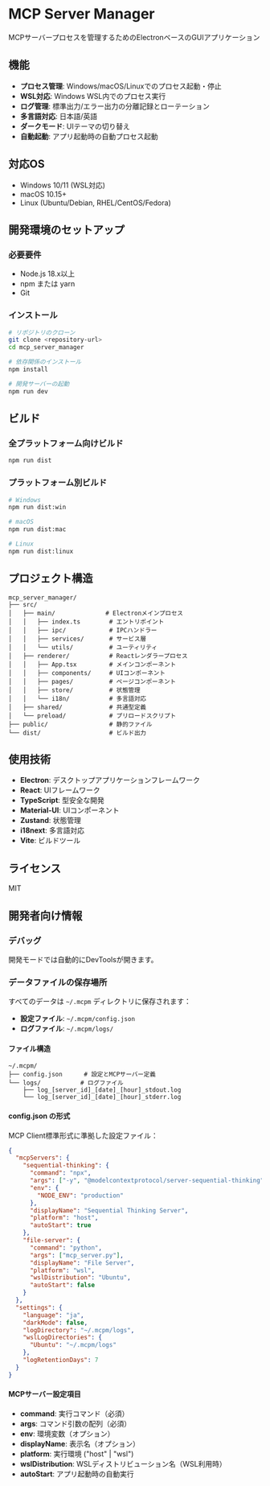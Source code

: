 # MCP Server Manager

MCPサーバープロセスを管理するためのElectronベースのGUIアプリケーション

## 機能

- **プロセス管理**: Windows/macOS/Linuxでのプロセス起動・停止
- **WSL対応**: Windows WSL内でのプロセス実行
- **ログ管理**: 標準出力/エラー出力の分離記録とローテーション
- **多言語対応**: 日本語/英語
- **ダークモード**: UIテーマの切り替え
- **自動起動**: アプリ起動時の自動プロセス起動

## 対応OS

- Windows 10/11 (WSL対応)
- macOS 10.15+
- Linux (Ubuntu/Debian, RHEL/CentOS/Fedora)

## 開発環境のセットアップ

### 必要要件

- Node.js 18.x以上
- npm または yarn
- Git

### インストール

```bash
# リポジトリのクローン
git clone <repository-url>
cd mcp_server_manager

# 依存関係のインストール
npm install

# 開発サーバーの起動
npm run dev
```

## ビルド

### 全プラットフォーム向けビルド
```bash
npm run dist
```

### プラットフォーム別ビルド
```bash
# Windows
npm run dist:win

# macOS
npm run dist:mac

# Linux
npm run dist:linux
```

## プロジェクト構造

```
mcp_server_manager/
├── src/
│   ├── main/              # Electronメインプロセス
│   │   ├── index.ts        # エントリポイント
│   │   ├── ipc/            # IPCハンドラー
│   │   ├── services/       # サービス層
│   │   └── utils/          # ユーティリティ
│   ├── renderer/           # Reactレンダラープロセス
│   │   ├── App.tsx         # メインコンポーネント
│   │   ├── components/     # UIコンポーネント
│   │   ├── pages/          # ページコンポーネント
│   │   ├── store/          # 状態管理
│   │   └── i18n/           # 多言語対応
│   ├── shared/             # 共通型定義
│   └── preload/            # プリロードスクリプト
├── public/                 # 静的ファイル
└── dist/                   # ビルド出力
```

## 使用技術

- **Electron**: デスクトップアプリケーションフレームワーク
- **React**: UIフレームワーク
- **TypeScript**: 型安全な開発
- **Material-UI**: UIコンポーネント
- **Zustand**: 状態管理
- **i18next**: 多言語対応
- **Vite**: ビルドツール

## ライセンス

MIT

## 開発者向け情報

### デバッグ

開発モードでは自動的にDevToolsが開きます。

### データファイルの保存場所

すべてのデータは `~/.mcpm` ディレクトリに保存されます：

- **設定ファイル**: `~/.mcpm/config.json`
- **ログファイル**: `~/.mcpm/logs/`

#### ファイル構造
```
~/.mcpm/
├── config.json      # 設定とMCPサーバー定義
└── logs/           # ログファイル
    ├── log_[server_id]_[date]_[hour]_stdout.log
    └── log_[server_id]_[date]_[hour]_stderr.log
```

#### config.json の形式

MCP Client標準形式に準拠した設定ファイル：

```json
{
  "mcpServers": {
    "sequential-thinking": {
      "command": "npx",
      "args": ["-y", "@modelcontextprotocol/server-sequential-thinking"],
      "env": {
        "NODE_ENV": "production"
      },
      "displayName": "Sequential Thinking Server",
      "platform": "host",
      "autoStart": true
    },
    "file-server": {
      "command": "python",
      "args": ["mcp_server.py"],
      "displayName": "File Server",
      "platform": "wsl",
      "wslDistribution": "Ubuntu",
      "autoStart": false
    }
  },
  "settings": {
    "language": "ja",
    "darkMode": false,
    "logDirectory": "~/.mcpm/logs",
    "wslLogDirectories": {
      "Ubuntu": "~/.mcpm/logs"
    },
    "logRetentionDays": 7
  }
}
```

#### MCPサーバー設定項目

- **command**: 実行コマンド（必須）
- **args**: コマンド引数の配列（必須）
- **env**: 環境変数（オプション）
- **displayName**: 表示名（オプション）
- **platform**: 実行環境 ("host" | "wsl")
- **wslDistribution**: WSLディストリビューション名（WSL利用時）
- **autoStart**: アプリ起動時の自動実行
